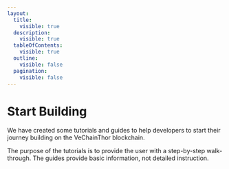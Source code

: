 ```yaml
---
layout:
  title:
    visible: true
  description:
    visible: true
  tableOfContents:
    visible: true
  outline:
    visible: false
  pagination:
    visible: false
---
```


# Start Building

We have created some tutorials and guides to help developers to start their journey building on the VeChainThor blockchain.

The purpose of the tutorials is to provide the user with a step-by-step walk-through. The guides provide basic information, not detailed instruction.
